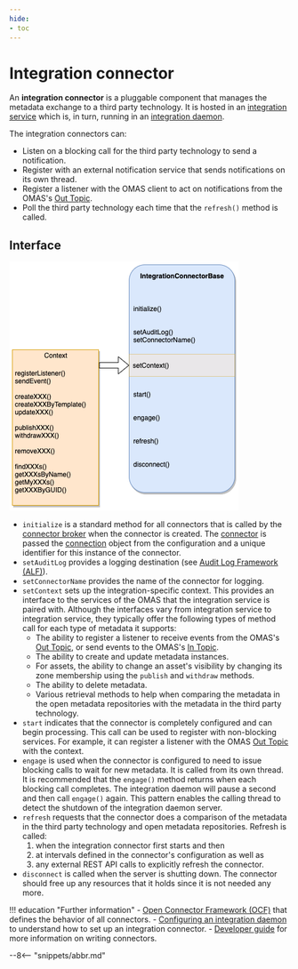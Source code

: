 ```yaml
---
hide:
- toc
---
```


<!-- SPDX-License-Identifier: CC-BY-4.0 -->
<!-- Copyright Contributors to the Egeria project 2020. -->

# Integration connector

An **integration connector** is a pluggable component that
manages the metadata exchange to a third party technology.
It is hosted in an [integration service](/egeria-docs/services/omis)
which is, in turn, running in an [integration daemon](/egeria-docs/concepts/integration-daemon).
 
The integration connectors can:

- Listen on a blocking call for the third party technology to send a notification.
- Register with an external notification service that sends notifications on its own thread.
- Register a listener with the OMAS client to act on notifications from the OMAS's [Out Topic](/egeria-docs/services/omas/client-server/#out-topic).
- Poll the third party technology each time that the `refresh()` method is called.

## Interface

![Methods implemented by an integration connector](integration-connector-methods.png)

- `initialize` is a standard method for all connectors that is called by the
  [connector broker](/egeria-docs/concepts/connector-broker)
  when the connector is created. The [connector](/egeria-docs/concepts/connector) is passed
  the [connection](/egeria-docs/concepts/connection) object from the
  configuration and a unique identifier for this instance of the connector.
- `setAuditLog` provides a logging destination (see [Audit Log Framework (ALF)](/egeria-docs/frameworks/alf)).
- `setConnectorName` provides the name of the connector for logging.
- `setContext` sets up the integration-specific context.
  This provides an interface to the services of the OMAS that the integration service is paired with.
  Although the interfaces vary from integration service to integration service,
  they typically offer the following types of method call
  for each type of metadata it supports:
    - The ability to register a listener to receive events from the OMAS's [Out Topic](/egeria-docs/services/omas/client-server/#out-topic),
      or send events to the OMAS's [In Topic](/egeria-docs/services/omas/client-server/#in-topic).
    - The ability to create and update metadata instances.
    - For assets, the ability to change an asset's visibility by changing
      its zone membership using the `publish` and `withdraw` methods.
    - The ability to delete metadata.
    - Various retrieval methods to help when comparing the metadata in the open metadata
      repositories with the metadata in the third party technology.
- `start` indicates that the connector is completely configured and
  can begin processing. This call can be used to register with
  non-blocking services. For example, it can register a listener with the
  OMAS [Out Topic](/egeria-docs/services/omas/client-server/#in-topic) with the context.
- `engage` is used when the connector is configured to need to issue blocking calls to wait for new metadata.
  It is called from its own thread. It is recommended that the `engage()` method returns when each blocking call
  completes. The integration daemon will pause a second and then call `engage()` again. This pattern enables the
  calling thread to detect the shutdown of the integration daemon server.
- `refresh` requests that the connector does a comparison of the metadata
  in the third party technology and open metadata repositories. 
  Refresh is called:
    1. when the integration connector first starts and then
    1. at intervals defined in the connector's configuration as well as
    1. any external REST API calls to explicitly refresh the connector.
- `disconnect` is called when the server is shutting down. The connector should free up
  any resources that it holds since it is not needed any more.

!!! education "Further information"
    - [Open Connector Framework (OCF)](/egeria-docs/frameworks/ocf) that defines the behavior of
      all connectors.
    - [Configuring an integration daemon](/egeria-docs/guides/admin/configuring-an-integration-daemon) to
      understand how to set up an integration connector.
    - [Developer guide](/egeria-docs/guides/developer) for more information on writing connectors.

--8<-- "snippets/abbr.md"
